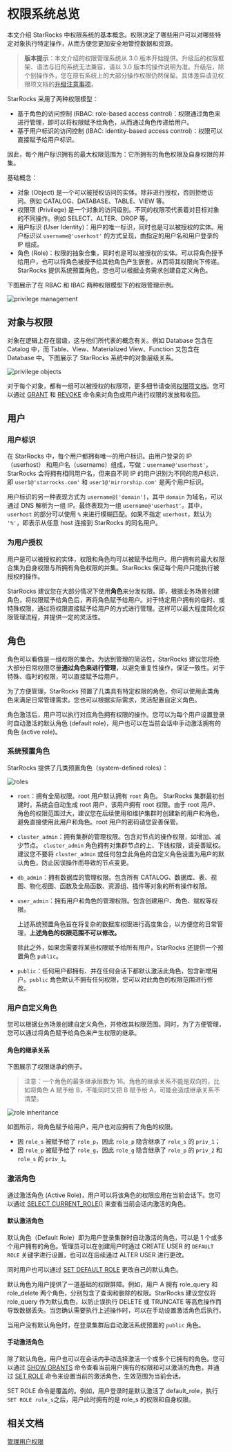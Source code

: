 # 权限系统总览

本文介绍 StarRocks 中权限系统的基本概念。权限决定了哪些用户可以对哪些特定对象执行特定操作，从而方便您更加安全地管控数据和资源。

> **版本提示**：本文介绍的权限管理系统从 3.0 版本开始提供。升级后的权限框架、语法与旧的系统无法兼容，请以 3.0 版本的操作说明为准。升级后，除个别操作外，您在原有系统上的大部分操作权限仍然保留。具体差异请见权限项文档的[升级注意事项](privilege_item.md#升级注意事项)。

StarRocks 采用了两种权限模型：

- 基于角色的访问控制 (RBAC: role-based access control)：权限通过角色来进行管理，即可以将权限赋予给角色，从而通过角色传递给用户。
- 基于用户标识的访问控制 (IBAC: identity-based access control)：权限可以直接赋予给用户标识。

因此，每个用户标识拥有的最大权限范围为：它所拥有的角色权限及自身权限的并集。

基础概念：

- 对象 (Object) 是一个可以被授权访问的实体。除非进行授权，否则拒绝访问。例如 CATALOG、DATABASE、TABLE、VIEW 等。
- 权限项 (Privilege) 是一个对象的访问级别。不同的权限项代表着对目标对象的不同操作。例如 SELECT、ALTER、DROP 等。
- 用户标识 (User Identity)：用户的唯一标识，同时也是可以被授权的实体。用户标识以 `username@'userhost'` 的方式呈现，由指定的用户名和用户登录的 IP 组成。
- 角色 (Role)：权限的抽象合集，同时也是可以被授权的实体。可以将角色授予给用户，也可以将角色被授予给其他角色产生嵌套，从而将其权限向下传递。StarRocks 提供系统预置角色，您也可以根据业务需求创建自定义角色。

下图展示了在 RBAC 和 IBAC 两种权限模型下的权限管理示例。

![privilege management](../assets/privilege-manage.jpg)

## 对象与权限

对象在逻辑上存在层级，这与他们所代表的概念有关。例如 Database 包含在 Catalog 中，而 Table、View、Materialized View、Function 又包含在 Database 中。下图展示了 StarRocks 系统中的对象层级关系。

![privilege objects](../assets/privilege-object.jpg)

对于每个对象，都有一组可以被授权的权限项，更多细节请查阅[权限项文档](privilege_item.md)。您可以通过 [GRANT](../sql-reference/sql-statements/account-management/GRANT.md) 和 [REVOKE](../sql-reference/sql-statements/account-management/REVOKE.md) 命令来对角色或用户进行权限的发放和收回。

## 用户

### 用户标识

在 StarRocks 中，每个用户都拥有唯一的用户标识。由用户登录的 IP（userhost） 和用户名（username）组成，写做：`username@'userhost'`。StarRocks 会将拥有相同用户名，但来自不同 IP 的用户识别为不同的用户标识，即 `user1@'starrocks.com'` 和 `user1@'mirrorship.com'` 是两个用户标识。

用户标识的另一种表现方式为 `username@['domain']`，其中 `domain` 为域名，可以通过 DNS 解析为一组 IP。最终表现为一组 `username@'userhost'`。其中，`userhost` 的部分可以使用 `%` 来进行模糊匹配。如果不指定 `userhost`，默认为 `'%'`，即表示从任意 host 连接到 StarRocks 的同名用户。

### 为用户授权

用户是可以被授权的实体，权限和角色均可以被赋予给用户。用户拥有的最大权限合集为自身权限与所拥有角色权限的并集。StarRocks 保证每个用户只能执行被授权的操作。

StarRocks 建议您在大部分情况下使用**角色**来分发权限。即，根据业务场景创建角色，将权限赋予给角色后，再将角色赋予给用户。对于特定用户拥有的临时、或特殊权限，通过将权限直接赋予给用户的方式进行管理。这样可以最大程度简化权限管理流程，并提供一定的灵活性。

## 角色

角色可以看做是一组权限的集合。为达到管理的简洁性，StarRocks 建议您将绝大部分日常权限尽量**通过角色来进行管理**，以避免重复性操作，保证一致性。对于特殊、临时的权限，可以直接赋予给用户。

为了方便管理，StarRocks 预置了几类具有特定权限的角色，你可以使用此类角色来满足日常管理需求。您也可以根据实际需求，灵活配置自定义角色。

角色激活后，用户可以执行对应角色拥有权限的操作。您可以为每个用户设置登录时自动激活的默认角色 (default role)，用户也可以在当前会话中手动激活拥有的角色 (active role)。

### 系统预置角色

StarRocks 提供了几类预置角色（system-defined roles）：

![roles](../assets/privilege-role.jpg)

- `root`：拥有全局权限。root 用户默认拥有 `root` 角色。
  StarRocks 集群最初创建时，系统会自动生成 root 用户，该用户拥有 root 权限。由于 root 用户、角色的权限范围过大，建议您在后续使用和维护集群时创建新的用户和角色，避免直接使用此用户和角色。root 用户的密码请您妥善保管。
- `cluster_admin`：拥有集群的管理权限。包含对节点的操作权限，如增加、减少节点。
  `cluster_admin` 角色拥有对集群节点的上、下线权限，请妥善赋权。建议您不要将 `cluster_admin` 或任何包含此角色的自定义角色设置为用户的默认角色，防止因误操作而导致的节点变更。
- `db_admin`：拥有数据库的管理权限。包含所有 CATALOG、数据库、表、视图、物化视图、函数及全局函数、资源组、插件等对象的所有操作权限。
- `user_admin`：拥有用户和角色的管理权限。包含创建用户、角色、赋权等权限。

  上述系统预置角色旨在将复杂的数据库权限进行高度集合，以方便您的日常管理，**上述角色的权限范围不可以修改。**

  除此之外，如果您需要将某些权限赋予给所有用户，StarRocks 还提供一个预置角色 `public`。

- `public`：任何用户都拥有、并在任何会话下都默认激活此角色，包含新增用户。`public` 角色默认不拥有任何权限，您可以对此角色的权限范围进行修改。

### 用户自定义角色

您可以根据业务场景创建自定义角色，并修改其权限范围。同时，为了方便管理，您可以通过将角色赋予给角色来产生权限的继承。

#### 角色的继承关系

下图展示了权限继承的例子。

> 注意：一个角色的最多继承层数为 16。角色的继承关系不能是双向的，比如将角色 A 赋予给 B，不能同时又把 B 赋予给 A，可能会造成继承关系不清楚。

![role inheritance](../assets/privilege-role-inheri.jpg)

如图所示，将角色赋予给用户，用户也对应拥有了角色的权限。

- 因 `role_s` 被赋予给了 `role_p`，因此 `role_p` 隐含继承了 `role_s` 的 `priv_1`；
- 因 `role_p` 被赋予给了 `role_g`，因此 `role_g` 隐含继承了 `role_p` 的 `priv_2` 和 `role_s` 的 `priv_1`。

### 激活角色

通过激活角色 (Active Role)，用户可以将该角色的权限应用在当前会话下。您可以通过 [SELECT CURRENT_ROLE()](../sql-reference/sql-functions/utility-functions/current_role.md) 来查看当前会话内激活的角色。

#### 默认激活角色

默认角色（Default Role）即为用户登录集群时自动激活的角色，可以是 1 个或多个用户拥有的角色。管理员可以在创建用户时通过 CREATE USER 的 `DEFAULT ROLE` 关键字进行设置，也可以在后续通过 ALTER USER 进行更改。

同时用户也可以通过 [SET DEFAULT ROLE](../sql-reference/sql-statements/account-management/SET%20DEFAULT%20ROLE.md) 更改自己的默认角色。

默认角色为用户提供了一道基础的权限屏障。例如，用户 A 拥有 role_query 和 role_delete 两个角色，分别包含了查询和删除的权限。StarRocks 建议您仅将 role_query 作为默认角色，以防止误执行 DELETE 或 TRUNCATE 等高危操作而导致数据丢失。当您确认需要执行上述操作时，可以在手动设置激活角色后执行。

当用户没有默认角色时，在登录集群后自动激活系统预置的 `public` 角色。

#### 手动激活角色

除了默认角色，用户也可以在会话内手动选择激活一个或多个已拥有的角色。您可以通过 [SHOW GRANTS](../sql-reference/sql-statements/account-management/SHOW%20GRANTS.md) 命令查看当前用户拥有的权限和可以激活的角色，并通过 [SET ROLE](../sql-reference/sql-statements/account-management/SET%20ROLE.md) 命令来设置当前的激活角色，生效范围为当前会话。

SET ROLE 命令是覆盖的。例如，用户登录时是默认激活了 default_role，执行 `SET ROLE role_s`之后，用户此时拥有的是 role_s 的权限和自身权限。

## 相关文档

[管理用户权限](./User_privilege.md)
